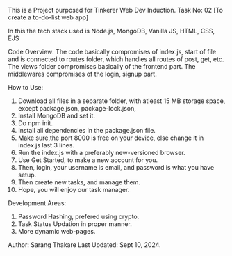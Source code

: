 This is a Project purposed for Tinkerer Web Dev Induction.
Task No: 02 [To create a to-do-list web app]

In this the tech stack used is Node.js, MongoDB, Vanilla JS, HTML, CSS, EJS

Code Overview:
The code basically compromises of index.js, start of file and is connected to routes folder, which handles all routes of post, get, etc.
The views folder compromises basically of the frontend part.
The middlewares compromises of the login, signup part.

How to Use:
1. Download all files in a separate folder, with atleast 15 MB storage space, except package.json, package-lock.json, 
2. Install MongoDB and set it.
3. Do npm init.
4. Install all dependencies in the package.json file.
5. Make sure,the port 8000 is free on your device, else change it in index.js last 3 lines.
6. Run the index.js with a preferably new-versioned browser.
7. Use Get Started, to make a new account for you.
8. Then, login, your username is email, and password is what you have setup.
9. Then create new tasks, and manage them.
10. Hope, you will enjoy our task manager.

Development Areas:
1. Password Hashing, prefered using crypto.
2. Task Status Updation in proper manner.
3. More dynamic web-pages.

Author: Sarang Thakare
Last Updated: Sept 10, 2024.

